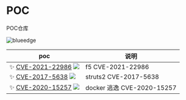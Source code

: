 # POC
POC仓库

<div align=left> <img src="https://komarev.com/ghpvc/?username=phil-fly&label=统计" alt="blueedge"/></div>

|  poc| 说明 |
| ------------------------------------------------------------ | -------------- |
| ✨ [CVE-2021-22986](https://github.com/phil-fly/poc/blob/main/f5/README.md)   ![](https://img.shields.io/github/stars/phil-fly/poc) | f5 CVE-2021-22986 |
| ✨ [CVE-2017-5638](https://github.com/phil-fly/poc/blob/main/struts2/README.md)   ![](https://img.shields.io/github/stars/phil-fly/poc) | struts2 CVE-2017-5638 |
| ✨ [CVE-2020-15257](https://github.com/phil-fly/poc/blob/main/docker/README.md)   ![](https://img.shields.io/github/stars/phil-fly/poc) | docker 逃逸 CVE-2020-15257 |
